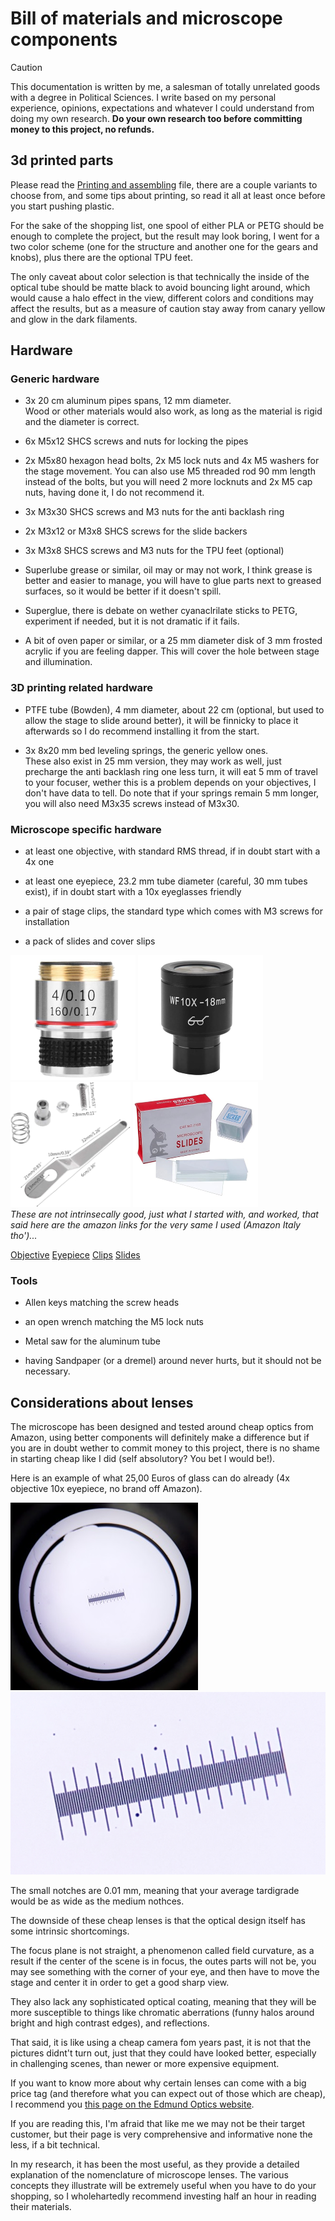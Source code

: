 # Bill of materials and microscope components

>[!CAUTION]
>This documentation is written by me, a salesman of totally unrelated goods with a degree in Political Sciences.  I write based on my personal experience, opinions, expectations and whatever I could understand from doing my own research.
>**Do your own research too before committing money to this project, no refunds.**

## 3d printed parts

Please read the [Printing and assembling](/Printing_and_assembling.md) file, there are a couple variants to choose from, and some tips about printing, so read it all at least once before you start pushing plastic.

For the sake of the shopping list, one spool of either PLA or PETG should be enough to complete the project, but the result may look boring, I went for a two color scheme (one for the structure and another one for the gears and knobs), plus there are the optional TPU feet. 

The only caveat about color selection is that technically the inside of the optical tube should be matte black to avoid bouncing light around, which would cause a halo effect in the view, different colors and conditions may affect the results, but as a measure of caution stay away from canary yellow and glow in the dark filaments.

## Hardware

### Generic hardware

- 3x 20 cm aluminum pipes spans, 12 mm diameter.  
Wood or other materials would also work, as long as the material is rigid and the diameter is correct.

- 6x M5x12 SHCS screws and nuts for locking the pipes

- 2x M5x80 hexagon head bolts, 2x M5 lock nuts and 4x M5 washers for the stage movement.  You can also use M5 threaded rod 90 mm length instead of the bolts, but you will need 2 more locknuts and 2x M5 cap nuts, having done it, I do not recommend it.

- 3x M3x30 SHCS screws and M3 nuts for the anti backlash ring

- 2x M3x12 or M3x8 SHCS screws for the slide backers

- 3x M3x8 SHCS screws and M3 nuts for the TPU feet (optional)

- Superlube grease or similar, oil may or may not work, I think grease is better and easier to manage, you will have to glue parts next to greased surfaces, so it would be better if it doesn't spill.

- Superglue, there is debate on wether cyanaclrilate sticks to PETG, experiment if needed, but it is not dramatic if it fails.

- A bit of oven paper or similar, or a 25 mm diameter disk of 3 mm frosted acrylic if you are feeling dapper. This will cover the hole between stage and illumination.

### 3D printing related hardware

- PTFE tube (Bowden), 4 mm diameter, about 22 cm (optional, but used to allow the stage to slide around better), it will be finnicky to place it afterwards so I do recommend installing it from the start.

- 3x 8x20 mm bed leveling springs, the generic yellow ones.  
These also exist in 25 mm version, they may work as well, just precharge the anti backlash ring one less turn, it will eat 5 mm of travel to your focuser, wether this is a problem depends on your objectives, I don't have data to tell. 
Do note that if your springs remain 5 mm longer, you will also need M3x35 screws instead of M3x30.

### Microscope specific hardware

- at least one objective, with standard RMS thread, if in doubt start with a 4x one

- at least one eyepiece, 23.2 mm tube diameter (careful, 30 mm tubes exist), if in doubt start with a 10x eyeglasses friendly

- a pair of stage clips, the standard type which comes with M3 screws for installation  

- a pack of slides and cover slips

![/Pictures/cheap_objective.png](/Pictures/cheap_objective.png) ![/Pictures/cheap_eyepiece.png](/Pictures/cheap_eyepiece.png) ![/Pictures/Clips.png](/Pictures/Clips.png) ![/Pictures/slides.png](/Pictures/slides.png)  
_These are not intrinsecally good, just what I started with, and worked, that said here are the amazon links for the very same I used (Amazon Italy tho')..._

[Objective](https://www.amazon.it/dellobiettivo-obiettivi-acromatici-microscopio-biologico/dp/B07XRMMBRK/ref=sr_1_1_sspa?__mk_it_IT=%C3%85M%C3%85%C5%BD%C3%95%C3%91&crid=2NY08BKFBANIX&keywords=microscopio+lente+4x&qid=1706975572&s=industrial&sprefix=microscopio+lente+4%2Cindustrial%2C176&sr=1-1-spons&sp_csd=d2lkZ2V0TmFtZT1zcF9hdGY&psc=1)
[Eyepiece](https://www.amazon.it/Oculare-microscopio-WF002-G-grandangolare-regolabile/dp/B07NMLYC6X?pd_rd_w=Eui6O&content-id=amzn1.sym.96d1abda-aa11-4f46-aefd-d454143536ea&pf_rd_p=96d1abda-aa11-4f46-aefd-d454143536ea&pf_rd_r=RD4ZGR5EZV3XMWFMR19E&pd_rd_wg=lnUyw&pd_rd_r=a92d7860-4b5e-419b-b774-faf18eb14be3&pd_rd_i=B07NMLYC6X&psc=1&ref_=pd_bap_d_grid_rp_0_1_ec_ppx_yo2ov_dt_b_bia_item_t)
[Clips](https://www.amazon.it/unknows-portacampionatore-sconosciuti-Inossidabile-Applicazioni/dp/B0987PYLYM/ref=sr_1_4?__mk_it_IT=%C3%85M%C3%85%C5%BD%C3%95%C3%91&crid=EGTPWBC62ILR&keywords=clip+microscopio&qid=1706975423&s=electronics&sprefix=clip+microscopio%2Celectronics%2C160&sr=1-4)
[Slides](https://www.amazon.it/Huarew-microscopio-pre-puliti-contagocce-plastica/dp/B08Y75VR5Y/ref=sr_1_2_sspa?keywords=vetrini+microscopio&qid=1706975855&sr=8-2-spons&sp_csd=d2lkZ2V0TmFtZT1zcF9hdGY&psc=1)

### Tools

- Allen keys matching the screw heads

- an open wrench matching the M5 lock nuts

- Metal saw for the aluminum tube

- having Sandpaper (or a dremel) around never hurts, but it should not be necessary. 

## Considerations about lenses

The microscope has been designed and tested around cheap optics from Amazon, using better components will definitely make a difference but if you are in doubt wether to commit money to this project, there is no shame in starting cheap like I did (self absolutory? You bet I would be!).  

Here is an example of what 25,00 Euros of glass can do already (4x objective 10x eyepiece, no brand off Amazon).

![Pictures/example.jpeg](/Pictures/example.jpeg)![Pictures/example-crop.png](/Pictures/example-crop.png)

The small notches are 0.01 mm, meaning that your average tardigrade would be as wide as the medium nothces.

The downside of these cheap lenses is that the optical design itself has some intrinsic shortcomings.

The focus plane is not straight, a phenomenon called field curvature, as a result if the center of the scene is in focus, the outes parts will not be, you may see something with the corner of your eye, and then have to move the stage and center it in order to get a good sharp view. 

They also lack any sophisticated optical coating, meaning that they will be more susceptible to things like chromatic aberrations (funny halos around bright and high contrast edges), and reflections.

That said, it is like using a cheap camera fom years past, it is not that the pictures didnt't turn out, just that they could have looked better, especially in challenging scenes, than newer or more expensive equipment.

If you want to know more about why certain lenses can come with a big price tag (and therefore what you can expect out of those which are cheap), I recommend you [this page on the Edmund Optics website](https://www.edmundoptics.com/knowledge-center/application-notes/microscopy/understanding-microscopes-and-objectives/).

If you are reading this, I'm afraid that like me we may not be their target customer, but their page is very comprehensive and informative none the less, if a bit technical. 

In my research, it has been the most useful, as they provide a detailed explanation of the nomenclature of microscope lenses. The various concepts they illustrate will be extremely useful when you have to do your shopping, so I wholehartedly recommend investing half an hour in reading their materials.
